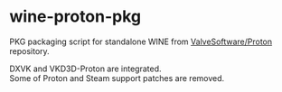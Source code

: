 # wine-proton-pkg
PKG packaging script for standalone WINE from [ValveSoftware/Proton](https://github.com/ValveSoftware/Proton/) repository.  
  
DXVK and VKD3D-Proton are integrated.  
Some of Proton and Steam support patches are removed.  
